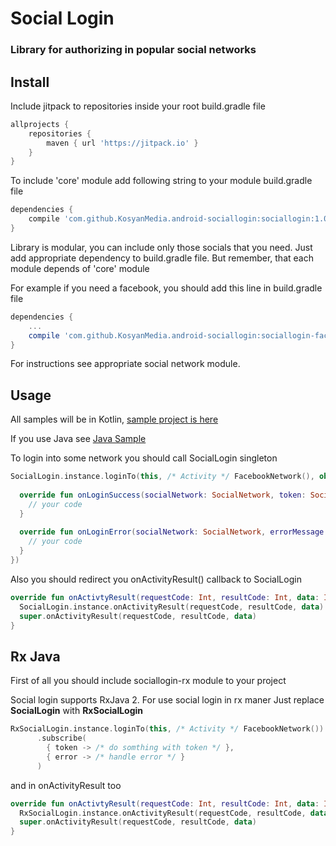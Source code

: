 # Social Login
### Library for authorizing in popular social networks

## Install

Include jitpack to repositories inside your root build.gradle file

```Groovy
allprojects {
    repositories {
        maven { url 'https://jitpack.io' }
    }
}
```

To include 'core' module add following string to your module build.gradle file

```Groovy
dependencies {
    compile 'com.github.KosyanMedia.android-sociallogin:sociallogin:1.0.0'
}
```

Library is modular, you can include only those socials that you need. Just add appropriate
dependency to build.gradle file. But remember, that each module depends of 'core' module

For example if you need a facebook, you should add this line in build.gradle file

```Groovy
dependencies {
    ...
    compile 'com.github.KosyanMedia.android-sociallogin:sociallogin-facebook:1.0.0'
}
```

For instructions see appropriate social network module.

## Usage

All samples will be in Kotlin, [sample project is here][kotlin-sample]

If you use Java see [Java Sample][java-sample]

To login into some network you should call SocialLogin singleton

```Kotlin
SocialLogin.instance.loginTo(this, /* Activity */ FacebookNetwork(), object: SocialLoginCallback {
  
  override fun onLoginSuccess(socialNetwork: SocialNetwork, token: SocialToken){
    // your code  
  }
  
  override fun onLoginError(socialNetwork: SocialNetwork, errorMessage: Strig) {
    // your code
  }
})
```
Also you should redirect you onActivityResult() callback to SocialLogin

```Kotlin
override fun onActivtyResult(requestCode: Int, resultCode: Int, data: Intent?) { 
  SocialLogin.instance.onActivityResult(requestCode, resultCode, data)
  super.onActivityResult(requestCode, resultCode, data)
}
```

## Rx Java

First of all you should include sociallogin-rx module to your project

Social login supports RxJava 2. For use social login in rx maner Just replace **SocialLogin** with **RxSocialLogin**

```Kotlin
RxSocialLogin.instance.loginTo(this, /* Activity */ FacebookNetwork())
      .subscribe(
        { token -> /* do somthing with token */ },
        { error -> /* handle error */ }
      )
```

and in onActivityResult too


```Kotlin
override fun onActivtyResult(requestCode: Int, resultCode: Int, data: Intent?) { 
  RxSocialLogin.instance.onActivityResult(requestCode, resultCode, data)
  super.onActivityResult(requestCode, resultCode, data)
}
```


[java-sample]: https://github.com/KosyanMedia/android-sociallogin/tree/master/sample-java
[kotlin-sample]: https://github.com/KosyanMedia/android-sociallogin/tree/master/sample-kotlin
